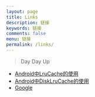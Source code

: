 ```yaml
---
layout: page
title: Links
description: 链接
keywords: 链接
comments: false
menu: 链接
permalink: /links/
---
```


> Day Day Up

* [Android中LruCache的使用](http://blog.csdn.net/guolin_blog/article/details/9316683)
* [Android中DiskLruCache的使用](http://www.tuicool.com/articles/JB7RNj)
* [Google](http://www.google.com)


